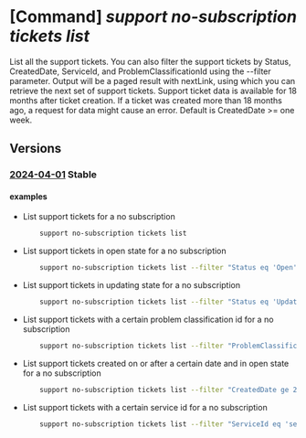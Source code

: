 # [Command] _support no-subscription tickets list_

List all the support tickets. You can also filter the support tickets by Status, CreatedDate, ServiceId, and ProblemClassificationId using the --filter parameter. Output will be a paged result with nextLink, using which you can retrieve the next set of support tickets.   Support ticket data is available for 18 months after ticket creation. If a ticket was created more than 18 months ago, a request for data might cause an error. Default is CreatedDate >= one week.

## Versions

### [2024-04-01](/Resources/mgmt-plane/L3Byb3ZpZGVycy9taWNyb3NvZnQuc3VwcG9ydC9zdXBwb3J0dGlja2V0cw==/2024-04-01.xml) **Stable**

<!-- mgmt-plane /providers/microsoft.support/supporttickets 2024-04-01 -->

#### examples

- List support tickets for a no subscription
    ```bash
        support no-subscription tickets list
    ```

- List support tickets in open state for a no subscription
    ```bash
        support no-subscription tickets list --filter "Status eq 'Open'"
    ```

- List support tickets in updating state for a no subscription
    ```bash
        support no-subscription tickets list --filter "Status eq 'Updating'"
    ```

- List support tickets with a certain problem classification id for a no subscription
    ```bash
        support no-subscription tickets list --filter "ProblemClassificationId eq 'problem_classification_guid'"
    ```

- List support tickets created on or after a certain date and in open state for a no subscription
    ```bash
        support no-subscription tickets list --filter "CreatedDate ge 2024-01-01T22:08:51Z and Status eq 'Open'"
    ```

- List support tickets with a certain service id for a no subscription
    ```bash
        support no-subscription tickets list --filter "ServiceId eq 'service_guid'"
    ```
